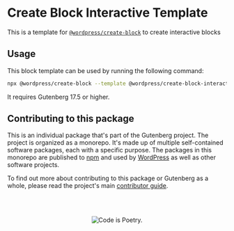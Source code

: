 # Create Block Interactive Template

This is a template for [`@wordpress/create-block`](https://github.com/WordPress/gutenberg/tree/HEAD/packages/create-block/README.md) to create interactive blocks

## Usage

This block template can be used by running the following command:

```bash
npx @wordpress/create-block --template @wordpress/create-block-interactive-template
```

It requires Gutenberg 17.5 or higher.

## Contributing to this package

This is an individual package that's part of the Gutenberg project. The project is organized as a monorepo. It's made up of multiple self-contained software packages, each with a specific purpose. The packages in this monorepo are published to [npm](https://www.npmjs.com/) and used by [WordPress](https://make.wordpress.org/core/) as well as other software projects.

To find out more about contributing to this package or Gutenberg as a whole, please read the project's main [contributor guide](https://github.com/WordPress/gutenberg/tree/HEAD/CONTRIBUTING.md).

<br /><br /><p align="center"><img src="https://s.w.org/style/images/codeispoetry.png?1" alt="Code is Poetry." /></p>
